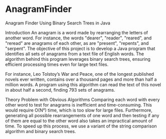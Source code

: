 # AnagramFinder 

Anagram Finder Using Binary Search Trees in Java


Introduction
An anagram is a word made by rearranging the letters of another word. For instance, the words "dearer", "reader", "reared", and "reread" are anagrams of each other, as are "present", "repents", and "serpent". The objective of this project is to develop a Java program that identifies all sets of anagrams from a text file of English words. The algorithm behind this program leverages binary search trees, ensuring efficient processing times even for large text files.

For instance, Leo Tolstoy’s War and Peace, one of the longest published novels ever written, contains over a thousand pages and more than half a million words. A program using this algorithm can read the text of this novel in about half a second, finding 793 sets of anagrams.

Theory
Problem with Obvious Algorithms
Comparing each word with every other word to test for anagrams is inefficient and time-consuming. This would require O(N²) time, which is too slow for large files. Furthermore, generating all possible rearrangements of one word and then testing if any of them are equal to the other word also takes an impractical amount of time. To speed up this process, we use a variant of the string comparison algorithm and binary search trees.
